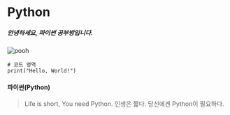 Python
=============

##### 안녕하세요, 파이썬 공부방입니다.
![pooh](https://encrypted-tbn0.gstatic.com/images?q=tbn:ANd9GcQW0Z94iqO01RBz7uaesVFC5hG-J4y-ldNCHg&usqp=CAU)
```commandline
# 코드 영역
print("Hello, World!")
```
#### 파이썬(Python)
> Life is short, You need Python.
> 인생은 짧다. 당신에겐 Python이 필요하다.
